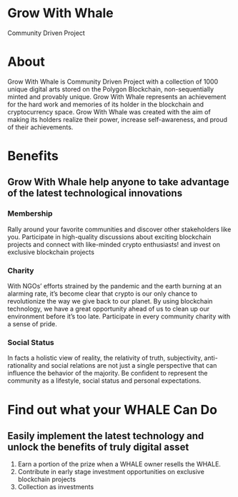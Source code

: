 # Grow With Whale
Community Driven Project

# About
Grow With Whale is Community Driven Project with a collection of 1000 unique digital arts stored on the Polygon Blockchain, non-sequentially minted and provably unique. Grow With Whale represents an achievement for the hard work and memories of its holder in the blockchain and cryptocurrency space. Grow With Whale was created with the aim of making its holders realize their power, increase self-awareness, and proud of their achievements.

# Benefits
Grow With Whale help anyone to take advantage of the latest technological innovations
---
### Membership
Rally around your favorite communities and discover other stakeholders like you. Participate in high-quality discussions about exciting blockchain projects and connect with like-minded crypto enthusiasts! and invest on exclusive blockchain projects
### Charity
With NGOs’ efforts strained by the pandemic and the earth burning at an alarming rate, it’s become clear that crypto is our only chance to revolutionize the way we give back to our planet. By using blockchain technology, we have a great opportunity ahead of us to clean up our environment before it’s too late. Participate in every community charity with a sense of pride.
### Social Status
In facts a holistic view of reality, the relativity of truth, subjectivity, anti-rationality and social relations are not just a single perspective that can influence the behavior of the majority. Be confident to represent the community as a lifestyle, social status and personal expectations.

# Find out what your WHALE Can Do 
Easily implement the latest technology and unlock the benefits of truly digital asset
---
1. Earn a portion of the prize when a WHALE owner resells the WHALE. 
2. Contribute in early stage investment opportunities on exclusive blockchain projects
3. Collection as investments
